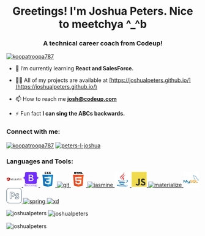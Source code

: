 <h1 align="center">Greetings! I'm Joshua Peters. Nice to meetchya ^_^b</h1>
<h3 align="center">A technical career coach from Codeup!</h3>

<p align="left"> <a href="https://twitter.com/koopatroopa787" target="blank"><img src="https://img.shields.io/twitter/follow/koopatroopa787?logo=twitter&style=for-the-badge" alt="koopatroopa787" /></a> </p>

- 🌱 I’m currently learning **React and SalesForce.**

- 👨‍💻 All of my projects are available at [https://joshualpeters.github.io/](https://joshualpeters.github.io/)

- 📫 How to reach me **josh@codeup.com**

- ⚡ Fun fact **I can sing the ABCs backwards.**

<h3 align="left">Connect with me:</h3>
<p align="left">
<a href="https://twitter.com/koopatroopa787" target="blank"><img align="center" src="https://cdn.jsdelivr.net/npm/simple-icons@3.0.1/icons/twitter.svg" alt="koopatroopa787" height="30" width="40" /></a>
<a href="https://linkedin.com/in/peters-l-joshua" target="blank"><img align="center" src="https://cdn.jsdelivr.net/npm/simple-icons@3.0.1/icons/linkedin.svg" alt="peters-l-joshua" height="30" width="40" /></a>
</p>

<h3 align="left">Languages and Tools:</h3>
<p align="left"> <a href="https://angular.io" target="_blank"> <img src="https://raw.githubusercontent.com/devicons/devicon/master/icons/angularjs/angularjs-original-wordmark.svg" alt="angularjs" width="40" height="40"/> </a> <a href="https://getbootstrap.com" target="_blank"> <img src="https://raw.githubusercontent.com/devicons/devicon/master/icons/bootstrap/bootstrap-plain-wordmark.svg" alt="bootstrap" width="40" height="40"/> </a> <a href="https://www.w3schools.com/css/" target="_blank"> <img src="https://raw.githubusercontent.com/devicons/devicon/master/icons/css3/css3-original-wordmark.svg" alt="css3" width="40" height="40"/> </a> <a href="https://git-scm.com/" target="_blank"> <img src="https://www.vectorlogo.zone/logos/git-scm/git-scm-icon.svg" alt="git" width="40" height="40"/> </a> <a href="https://www.w3.org/html/" target="_blank"> <img src="https://raw.githubusercontent.com/devicons/devicon/master/icons/html5/html5-original-wordmark.svg" alt="html5" width="40" height="40"/> </a> <a href="https://jasmine.github.io/" target="_blank"> <img src="https://www.vectorlogo.zone/logos/jasmine/jasmine-icon.svg" alt="jasmine" width="40" height="40"/> </a> <a href="https://www.java.com" target="_blank"> <img src="https://raw.githubusercontent.com/devicons/devicon/master/icons/java/java-original.svg" alt="java" width="40" height="40"/> </a> <a href="https://developer.mozilla.org/en-US/docs/Web/JavaScript" target="_blank"> <img src="https://raw.githubusercontent.com/devicons/devicon/master/icons/javascript/javascript-original.svg" alt="javascript" width="40" height="40"/> </a> <a href="https://materializecss.com/" target="_blank"> <img src="https://raw.githubusercontent.com/prplx/svg-logos/5585531d45d294869c4eaab4d7cf2e9c167710a9/svg/materialize.svg" alt="materialize" width="40" height="40"/> </a> <a href="https://www.mysql.com/" target="_blank"> <img src="https://raw.githubusercontent.com/devicons/devicon/master/icons/mysql/mysql-original-wordmark.svg" alt="mysql" width="40" height="40"/> </a> <a href="https://www.photoshop.com/en" target="_blank"> <img src="https://raw.githubusercontent.com/devicons/devicon/master/icons/photoshop/photoshop-line.svg" alt="photoshop" width="40" height="40"/> </a> <a href="https://spring.io/" target="_blank"> <img src="https://www.vectorlogo.zone/logos/springio/springio-icon.svg" alt="spring" width="40" height="40"/> </a> <a href="https://www.adobe.com/products/xd.html" target="_blank"> <img src="https://cdn.worldvectorlogo.com/logos/adobe-xd.svg" alt="xd" width="40" height="40"/> </a> </p>

<p><img align="left" src="https://github-readme-stats.vercel.app/api/top-langs?username=joshualpeters&show_icons=true&locale=en&layout=compact" alt="joshualpeters" /></p>

<p>&nbsp;<img align="center" src="https://github-readme-stats.vercel.app/api?username=joshualpeters&show_icons=true&locale=en" alt="joshualpeters" /></p>

<p><img align="center" src="https://github-readme-streak-stats.herokuapp.com/?user=joshualpeters&" alt="joshualpeters" /></p>

